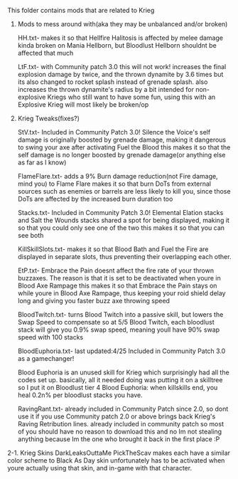 
This folder contains mods that are related to Krieg

 1. Mods to mess around with(aka they may be unbalanced and/or broken)

	HH.txt- makes it so that Hellfire Halitosis is affected by melee damage
	kinda broken on Mania Hellborn, but Bloodlust Hellborn shouldnt be affected that much

	LtF.txt- with Community patch 3.0 this will not work!
	increases the final explosion damage by twice, and the thrown dynamite by 3.6 times but its also changed to rocket splash instead of grenade splash. also increases the thrown dynamite's radius by a bit
	intended for non-explosive Kriegs who still want to have some fun, using this with an Explosive Krieg will most likely be broken/op
	
 2. Krieg Tweaks(fixes?)
 
	StV.txt- Included in Community Patch 3.0!
	Silence the Voice's self damage is originally boosted by grenade damage, making it dangerous to swing your axe after activating Fuel the Blood
	this makes it so that the self damage is no longer boosted by grenade damage(or anything else as far as I know)

	FlameFlare.txt- adds a 9% Burn damage reduction(not Fire damage, mind you) to Flame Flare
	makes it so that burn DoTs from external sources such as enemies or barrels are less likely to kill you, since those DoTs are affected by the increased burn duration too
 
	Stacks.txt- Included in Community Patch 3.0!
	Elemental Elation stacks and Salt the Wounds stacks shared a spot for being displayed, making it so that you could only see one of the two
	this makes it so that you can see both

	KillSkillSlots.txt- makes it so that Blood Bath and Fuel the Fire are displayed in separate slots, thus preventing their overlapping each other.
 
	EtP.txt- Embrace the Pain doesnt affect the fire rate of your thrown buzzaxes. The reason is that it is set to be deactivated when youre in Blood Axe Rampage
	this makes it so that Embrace the Pain stays on while youre in Blood Axe Rampage, thus keeping your roid shield delay long and giving you faster buzz axe throwing speed
 
	BloodTwitch.txt- turns Blood Twitch into a passive skill, but lowers the Swap Speed to compensate
	so at 5/5 Blood Twitch, each bloodlust stack will give you 0.9% swap speed, meaning youll have 90% swap speed with 100 stacks
 
	BloodEuphoria.txt- last updated:4/25
	Included in Community Patch 3.0 as a gamechanger! 

	Blood Euphoria is an unused skill for Krieg which surprisingly had all the codes set up. basically, all it needed doing was putting it on a skilltree
	so I put it on Bloodlust tier 4
	Blood Euphoria: when killskills end, you heal 0.2n% per bloodlust stacks you have.
 
	RavingRant.txt- already included in Community Patch since 2.0, so dont use it if you use Community patch 2.0 or above
	brings back Krieg's Raving Retribution lines.
	already included in community patch so most of you should have no reason to download this
	and no Im not stealing anything because Im the one who brought it back in the first place :P
 
 2-1. Krieg Skins
	DarkLeaksOuttaMe
	PickTheScav
	makes each have a similar color scheme to Black As Day skin
	unfortunately has to be activated when youre actually using that skin, and in-game with that character.